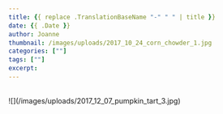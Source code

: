 ```yaml
---
title: {{ replace .TranslationBaseName "-" " " | title }}
date: {{ .Date }}
author: Joanne
thumbnail: /images/uploads/2017_10_24_corn_chowder_1.jpg
categories: [""]
tags: [""]
excerpt:
---
```



<br>
![](/images/uploads/2017_12_07_pumpkin_tart_3.jpg)
